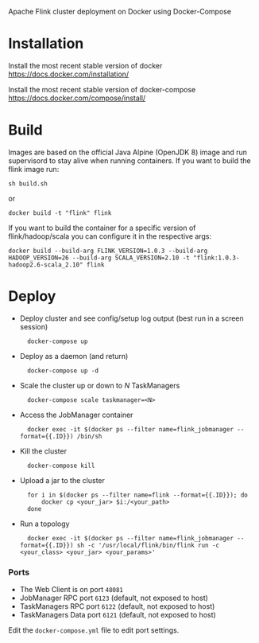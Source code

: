 Apache Flink cluster deployment on Docker using Docker-Compose

# Installation

Install the most recent stable version of docker
https://docs.docker.com/installation/

Install the most recent stable version of docker-compose
https://docs.docker.com/compose/install/

# Build

Images are based on the official Java Alpine (OpenJDK 8) image and run
supervisord to stay alive when running containers. If you want to build the
flink image run:

    sh build.sh

or

    docker build -t "flink" flink

If you want to build the container for a specific version of flink/hadoop/scala
you can configure it in the respective args:

    docker build --build-arg FLINK_VERSION=1.0.3 --build-arg HADOOP_VERSION=26 --build-arg SCALA_VERSION=2.10 -t "flink:1.0.3-hadoop2.6-scala_2.10" flink

# Deploy

- Deploy cluster and see config/setup log output (best run in a screen session)

        docker-compose up

- Deploy as a daemon (and return)

        docker-compose up -d

- Scale the cluster up or down to *N* TaskManagers

        docker-compose scale taskmanager=<N>

- Access the JobManager container

        docker exec -it $(docker ps --filter name=flink_jobmanager --format={{.ID}}) /bin/sh

- Kill the cluster

        docker-compose kill

- Upload a jar to the cluster

        for i in $(docker ps --filter name=flink --format={{.ID}}); do
            docker cp <your_jar> $i:/<your_path>
        done

- Run a topology

        docker exec -it $(docker ps --filter name=flink_jobmanager --format={{.ID}}) sh -c '/usr/local/flink/bin/flink run -c <your_class> <your_jar> <your_params>'

### Ports

- The Web Client is on port `48081`
- JobManager RPC port `6123` (default, not exposed to host)
- TaskManagers RPC port `6122` (default, not exposed to host)
- TaskManagers Data port `6121` (default, not exposed to host)

Edit the `docker-compose.yml` file to edit port settings.
